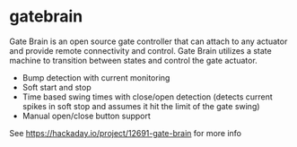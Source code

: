 # gatebrain
Gate Brain is an open source gate controller that can attach to any actuator and provide remote connectivity and control.
Gate Brain utilizes a state machine to transition between states and control the gate actuator.
* Bump detection with current monitoring
* Soft start and stop
* Time based swing times with close/open detection (detects current spikes in soft stop and assumes it hit the limit of the gate swing)
* Manual open/close button support

See https://hackaday.io/project/12691-gate-brain for more info

